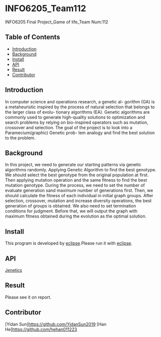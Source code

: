 # INFO6205_Team112
INFO6205 Final Project_Game of life_Team Num:112

## Table of Contents

- [Introduction](#introduction)
- [Background](#background)
- [Install](#install)
- [API](#API)
- [Result](#Result)
- [Contributor](#contributoar)

## Introduction

In computer science and operations research, a genetic al- gorithm (GA) is a metaheuristic inspired by the process of natural selection that belongs to the larger class of evolu- tionary algorithms (EA). Genetic algorithms are commonly used to generate high-quality solutions to optimization and search problems by relying on bio-inspired operators such as mutation, crossover and selection. The goal of the project is to look into a Paramecium(graphic) Genetic prob- lem analogy and find the best solution to the problem.


## Background

In this project, we need to generate our starting patterns via genetic algorithms randomly. Applying Genetic Algorithm to find the best genotype. We should select the best genotype from the original population at first. Then applying mutation operation and the same fitness to find the best  mutation  genotype. 
During the process, we need to set the number of evaluate generation sand maximum number of  generations first. Then, we should calculate the fitness of each individual in initial graph groups. After selection, crossover, mutation and increase diversity operations, the best generation of groups is obtained. We also need to set termination conditions for judgment. Before that, we will output the graph with maximum fitness obtained during the evolution as the optimal solution.

## Install

This program is developed by [eclipse](https://www.eclipse.org).Please run it with [eclipse](https://www.eclipse.org/getting_started/).

## API

[Jenetics](http://jenetics.io/)

## Result

Please see it on report.


## Contributor

[Yidan Sun]https://github.com/YidanSun2019
[Han He]https://github.com/hehan011223
